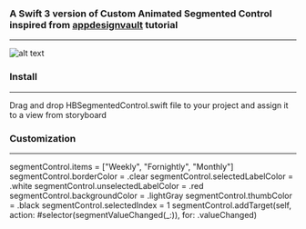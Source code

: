 
### A Swift 3 version of Custom Animated Segmented Control inspired from  [appdesignvault](http://www.appdesignvault.com) tutorial
---
![alt text](https://raw.githubusercontent.com/hilalbaig/HBSegmentedControl/master/segmented-gif.gif "HBSegmentedControl Gif")

### Install
---
Drag and drop HBSegmentedControl.swift file to your project and assign it to a view from storyboard


### Customization
---
  segmentControl.items = ["Weekly", "Fornightly", "Monthly"]
  segmentControl.borderColor = .clear
  segmentControl.selectedLabelColor = .white
  segmentControl.unselectedLabelColor = .red
  segmentControl.backgroundColor = .lightGray
  segmentControl.thumbColor = .black
  segmentControl.selectedIndex = 1
  segmentControl.addTarget(self, action: #selector(segmentValueChanged(_:)), for: .valueChanged)

